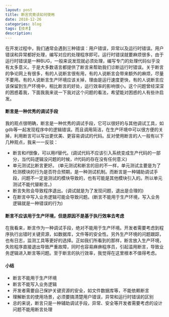```yaml
---
layout: post
title: 断言究竟该如何使用
date: 2018-12-26
categories: blog
tags: [技术]
description: 
---
```


在开发过程中，我们通常会遇到三种错误：用户错误，异常以及运行时错误。用户错误和异常都好处理，编写对应的处理程序即可。运行时错误就要麻烦很多，由于运行时错误是一种BUG，一般来说发现就必须处理，编写专门的处理代码似乎没有太多意义。于是大多数语言都提供了断言来帮助我们诊断运行时错误。关于断言的争论网上有很多，有的人说断言很有用，有的人说断言会带来额外的麻烦，尽量不要用。有的人说断言生产环境应该关掉，理由是运行速度更快，有的人说断言应该保留到生产环境中，相比断言的好处，运行效率的影响很小。这个问题曾经深深的困惑着我，下面我我来说一下我对这个问题的看法，希望能对困惑的人有些许启发。

#### 断言是一种优秀的调试手段
我的观点很明确，断言是一种优秀的调试手段，它可以很好的与其他调试工具，如gdb等一起发现程序中的逻辑错误。而且调用简洁，在生产环境中可以很方便的关掉，利用断言可以写出更优美、更容易调试的代码。反对使用断言的人一般有以下几种观点，我来一一反驳：
- 断言和if很像，可以用if替代。(调试代码不应该引入系统变成生产代码的一部分，当代码逻辑没问题的时候，if代码的存在没有任何意义)
- 单元测试比断言更好。 (单元测试和断言的目的不一样，单元测试主要是为了检测模块的行为是否符合预期，是一种测试机制。而断言是一种辅助调试手段，问题不一定是测试的模块导致的，也有可能是其他模块引入的。所以单元测试不能代替断言。)
- 断言失败会导致程序退出。(调试就是为了发现问题，退出是合理的)
- 在断言中写入业务逻辑可能会导致问题。(断言不能用于生产环境，写入业务逻辑就是一种错误的行为)


#### 断言不应该用于生产环境，但是原因不是基于执行效率去考虑
在我看来，断言作为一种调试手段，绝对不能用于生产环境。开发者需要考虑到程序执行出错时关键资源，如数据库，文件等的安全性。另外生产环境的问题跟踪，也有日志，监测工具等更好的选择。正如我们所看到的那样，断言放入生产环境，失败程序直接退出导致严重故障，同时也容易麻痹程序员，引起滥用断言，导致业务逻辑进入断言等问题。至于断言的执行效率，我觉得在这里根本不值得考虑。


#### 小结
- 断言不能用于生产环境
- 断言不能写入业务逻辑
- 开发者需要自己保护关键资源的安全，如文件数据库等，不能依赖断言
- 理解断言的使用场景，必须要搞清楚用户错误，异常和运行时错误的区别
- 总的来说，断言只是一种辅助调试手段，异常、安全等开发者需要考虑的设计问题不能用断言处理
